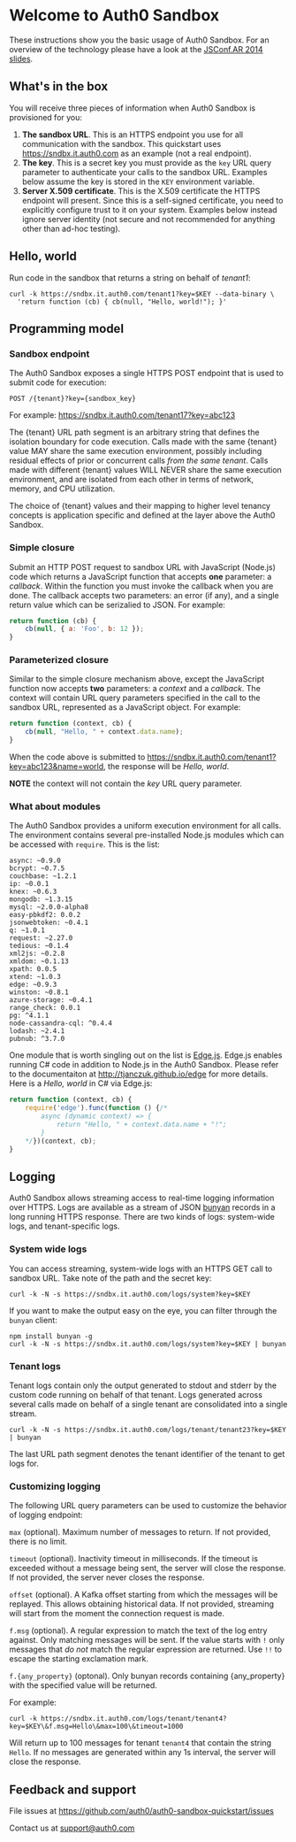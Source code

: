 # Welcome to Auth0 Sandbox

These instructions show you the basic usage of Auth0 Sandbox. For an overview of the technology please have a look at the [JSConf.AR 2014 slides](http://tjanczuk.github.io/about/sandbox.html#/). 

## What's in the box

You will receive three pieces of information when Auth0 Sandbox is provisioned for you:

1. **The sandbox URL**. This is an HTTPS endpoint you use for all communication with the sandbox. This quickstart uses https://sndbx.it.auth0.com as an example (not a real endpoint). 
2. **The key**. This is a secret key you must provide as the `key` URL query parameter to authenticate your calls to the sandbox URL. Examples below assume the key is stored in the `KEY` environment variable. 
3. **Server X.509 certificate**. This is the X.509 certificate the HTTPS endpoint will present. Since this is a self-signed certificate, you need to explicitly configure trust to it on your system. Examples below instead ignore server identity (not secure and not recommended for anything other than ad-hoc testing).

## Hello, world

Run code in the sandbox that returns a string on behalf of *tenant1*: 

```
curl -k https://sndbx.it.auth0.com/tenant1?key=$KEY --data-binary \
  'return function (cb) { cb(null, "Hello, world!"); }'
```

## Programming model

### Sandbox endpoint

The Auth0 Sandbox exposes a single HTTPS POST endpoint that is used to submit code for execution:

```
POST /{tenant}?key={sandbox_key}
```

For example: https://sndbx.it.auth0.com/tenant17?key=abc123

The {tenant} URL path segment is an arbitrary string that defines the isolation boundary for code execution. Calls made with the same {tenant} value MAY share the same execution environment, possibly including residual effects of prior or concurrent calls *from the same tenant*. Calls made with different {tenant} values WILL NEVER share the same execution environment, and are isolated from each other in terms of network, memory, and CPU utilization. 

The choice of {tenant} values and their mapping to higher level tenancy concepts is application specific and defined at the layer above the Auth0 Sandbox. 

### Simple closure

Submit an HTTP POST request to sandbox URL with JavaScript (Node.js) code which returns a JavaScript function that accepts **one** parameter: a *callback*. Within the function you must invoke the callback when you are done. The callback accepts two parameters: an error (if any), and a single return value which can be serizalied to JSON. For example:

```javascript
return function (cb) {
    cb(null, { a: 'Foo', b: 12 });
}
```

### Parameterized closure

Similar to the simple closure mechanism above, except the JavaScript function now accepts **two** parameters: a *context* and a *callback*. The context will contain URL query parameters specified in the call to the sandbox URL, represented as a JavaScript object. For example:

```javascript
return function (context, cb) {
    cb(null, "Hello, " + context.data.name);
}
```

When the code above is submitted to https://sndbx.it.auth0.com/tenant1?key=abc123&name=world, the response will be *Hello, world*. 

**NOTE** the context will not contain the *key* URL query parameter. 

### What about modules

The Auth0 Sandbox provides a uniform execution environment for all calls. The environment contains several pre-installed Node.js modules which can be accessed with `require`. This is the list: 

```
async: ~0.9.0
bcrypt: ~0.7.5
couchbase: ~1.2.1
ip: ~0.0.1
knex: ~0.6.3
mongodb: ~1.3.15
mysql: ~2.0.0-alpha8
easy-pbkdf2: 0.0.2
jsonwebtoken: ~0.4.1
q: ~1.0.1
request: ~2.27.0
tedious: ~0.1.4
xml2js: ~0.2.8
xmldom: ~0.1.13
xpath: 0.0.5
xtend: ~1.0.3
edge: ~0.9.3
winston: ~0.8.1
azure-storage: ~0.4.1
range_check: 0.0.1
pg: ^4.1.1
node-cassandra-cql: ^0.4.4
lodash: ~2.4.1
pubnub: ^3.7.0
```

One module that is worth singling out on the list is [Edge.js](http://tjanczuk.github.io/edge/#/). Edge.js enables running C# code in addition to Node.js in the Auth0 Sandbox. Please refer to the documentaiton at http://tjanczuk.github.io/edge for more details. Here is a *Hello, world* in C# via Edge.js: 

```javascript
return function (context, cb) {
    require('edge').func(function () {/*
        async (dynamic context) => {
            return "Hello, " + context.data.name + "!";
        }
    */})(context, cb);
}
```

## Logging

Auth0 Sandbox allows streaming access to real-time logging information over HTTPS. Logs are available as a stream of JSON [bunyan](https://github.com/trentm/node-bunyan) records in a long running HTTPS response. There are two kinds of logs: system-wide logs, and tenant-specific logs. 

### System wide logs

You can access streaming, system-wide logs with an HTTPS GET call to sandbox URL. Take note of the path and the secret key:

```
curl -k -N -s https://sndbx.it.auth0.com/logs/system?key=$KEY
```

If you want to make the output easy on the eye, you can filter through the `bunyan` client: 

```
npm install bunyan -g
curl -k -N -s https://sndbx.it.auth0.com/logs/system?key=$KEY | bunyan
```

### Tenant logs

Tenant logs contain only the output generated to stdout and stderr by the custom code running on behalf of that tenant. Logs generated across several calls made on behalf of a single tenant are consolidated into a single stream.

```
curl -k -N -s https://sndbx.it.auth0.com/logs/tenant/tenant23?key=$KEY | bunyan
```

The last URL path segment denotes the tenant identifier of the tenant to get logs for. 

### Customizing logging

The following URL query parameters can be used to customize the behavior of logging endpoint:

`max` (optional). Maximum number of messages to return. If not provided, there is no limit. 

`timeout` (optional). Inactivity timeout in milliseconds. If the timeout is exceeded without a message being sent, the server will close the response. If not provided, the server never closes the response. 

`offset` (optional). A Kafka offset starting from which the messages will be replayed. This allows obtaining historical data. If not provided, streaming will start from the moment the connection request is made. 

`f.msg` (optional). A regular expression to match the text of the log entry against. Only matching messages will be sent. If the value starts with `!` only messages that *do not* match the regular expression are returned. Use `!!` to escape the starting exclamation mark. 

`f.{any_property}` (optonal). Only bunyan records containing {any_property} with the specified value will be returned.

For example: 

```
curl -k https://sndbx.it.auth0.com/logs/tenant/tenant4?key=$KEY\&f.msg=Hello\&max=100\&timeout=1000
```

Will return up to 100 messages for tenant `tenant4` that contain the string `Hello`. If no messages are generated within any 1s interval, the server will close the response. 

## Feedback and support

File issues at https://github.com/auth0/auth0-sandbox-quickstart/issues

Contact us at support@auth0.com
